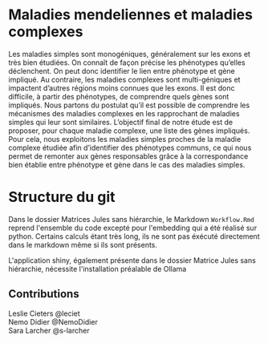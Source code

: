 # Maladies mendeliennes et maladies complexes

Les maladies simples sont monogéniques, généralement sur les exons et très bien étudiées. On connaît de façon précise les phénotypes qu’elles déclenchent. On peut donc identifier le lien entre phénotype et gène impliqué. 
Au contraire, les maladies complexes sont multi-géniques et impactent d’autres régions moins connues que les exons. Il est donc difficile, à partir des phénotypes, de comprendre quels gènes sont impliqués. 
Nous partons du postulat qu’il est possible de comprendre les mécanismes des maladies complexes en les rapprochant de maladies simples qui leur sont similaires. 
L’objectif final de notre étude est de proposer, pour chaque maladie complexe, une liste des gènes impliqués. Pour cela, nous exploitons les maladies simples proches de la maladie complexe étudiée afin d’identifier des phénotypes communs, ce qui nous permet de remonter aux gènes responsables grâce à la correspondance bien établie entre phénotype et gène dans le cas des maladies simples.

# Structure du git 

Dans le dossier Matrices Jules sans hiérarchie, le Markdown `Workflow.Rmd` reprend l'ensemble du code excepté pour l'embedding qui a été réalisé sur python. Certains calculs étant très long, ils ne sont pas éxécuté directement dans le markdown même si ils sont présents.

L'application shiny, également présente dans le dossier Matrice Jules sans hiérarchie, nécessite l'installation préalable de Ollama 








## Contributions
Leslie Cieters @leciet <br>
Nemo Didier @NemoDidier <br>
Sara Larcher @s-larcher <br>
